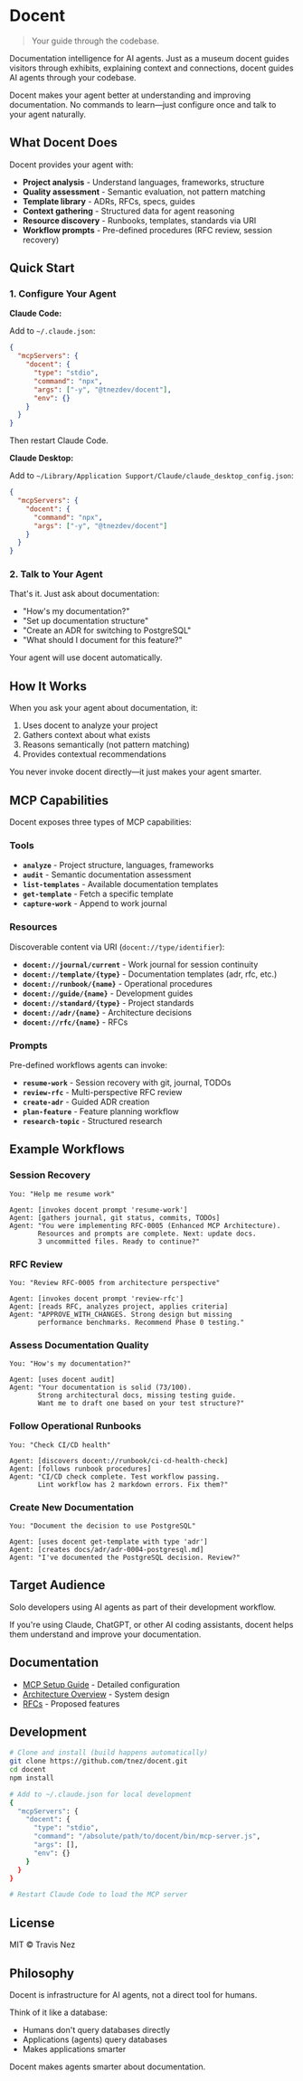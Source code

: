 # Docent

> Your guide through the codebase.

Documentation intelligence for AI agents. Just as a museum docent guides visitors through exhibits, explaining context and connections, docent guides AI agents through your codebase.

Docent makes your agent better at understanding and improving documentation. No commands to learn—just configure once and talk to your agent naturally.

## What Docent Does

Docent provides your agent with:

- **Project analysis** - Understand languages, frameworks, structure
- **Quality assessment** - Semantic evaluation, not pattern matching
- **Template library** - ADRs, RFCs, specs, guides
- **Context gathering** - Structured data for agent reasoning
- **Resource discovery** - Runbooks, templates, standards via URI
- **Workflow prompts** - Pre-defined procedures (RFC review, session recovery)

## Quick Start

### 1. Configure Your Agent

**Claude Code:**

Add to `~/.claude.json`:

```json
{
  "mcpServers": {
    "docent": {
      "type": "stdio",
      "command": "npx",
      "args": ["-y", "@tnezdev/docent"],
      "env": {}
    }
  }
}
```

Then restart Claude Code.

**Claude Desktop:**

Add to `~/Library/Application Support/Claude/claude_desktop_config.json`:

```json
{
  "mcpServers": {
    "docent": {
      "command": "npx",
      "args": ["-y", "@tnezdev/docent"]
    }
  }
}
```

### 2. Talk to Your Agent

That's it. Just ask about documentation:

- "How's my documentation?"
- "Set up documentation structure"
- "Create an ADR for switching to PostgreSQL"
- "What should I document for this feature?"

Your agent will use docent automatically.

## How It Works

When you ask your agent about documentation, it:

1. Uses docent to analyze your project
2. Gathers context about what exists
3. Reasons semantically (not pattern matching)
4. Provides contextual recommendations

You never invoke docent directly—it just makes your agent smarter.

## MCP Capabilities

Docent exposes three types of MCP capabilities:

### Tools

- **`analyze`** - Project structure, languages, frameworks
- **`audit`** - Semantic documentation assessment
- **`list-templates`** - Available documentation templates
- **`get-template`** - Fetch a specific template
- **`capture-work`** - Append to work journal

### Resources

Discoverable content via URI (`docent://type/identifier`):

- **`docent://journal/current`** - Work journal for session continuity
- **`docent://template/{type}`** - Documentation templates (adr, rfc, etc.)
- **`docent://runbook/{name}`** - Operational procedures
- **`docent://guide/{name}`** - Development guides
- **`docent://standard/{type}`** - Project standards
- **`docent://adr/{name}`** - Architecture decisions
- **`docent://rfc/{name}`** - RFCs

### Prompts

Pre-defined workflows agents can invoke:

- **`resume-work`** - Session recovery with git, journal, TODOs
- **`review-rfc`** - Multi-perspective RFC review
- **`create-adr`** - Guided ADR creation
- **`plan-feature`** - Feature planning workflow
- **`research-topic`** - Structured research

## Example Workflows

### Session Recovery

```
You: "Help me resume work"

Agent: [invokes docent prompt 'resume-work']
Agent: [gathers journal, git status, commits, TODOs]
Agent: "You were implementing RFC-0005 (Enhanced MCP Architecture).
       Resources and prompts are complete. Next: update docs.
       3 uncommitted files. Ready to continue?"
```

### RFC Review

```
You: "Review RFC-0005 from architecture perspective"

Agent: [invokes docent prompt 'review-rfc']
Agent: [reads RFC, analyzes project, applies criteria]
Agent: "APPROVE_WITH_CHANGES. Strong design but missing
       performance benchmarks. Recommend Phase 0 testing."
```

### Assess Documentation Quality

```
You: "How's my documentation?"

Agent: [uses docent audit]
Agent: "Your documentation is solid (73/100).
       Strong architectural docs, missing testing guide.
       Want me to draft one based on your test structure?"
```

### Follow Operational Runbooks

```
You: "Check CI/CD health"

Agent: [discovers docent://runbook/ci-cd-health-check]
Agent: [follows runbook procedures]
Agent: "CI/CD check complete. Test workflow passing.
       Lint workflow has 2 markdown errors. Fix them?"
```

### Create New Documentation

```
You: "Document the decision to use PostgreSQL"

Agent: [uses docent get-template with type 'adr']
Agent: [creates docs/adr/adr-0004-postgresql.md]
Agent: "I've documented the PostgreSQL decision. Review?"
```

## Target Audience

Solo developers using AI agents as part of their development workflow.

If you're using Claude, ChatGPT, or other AI coding assistants, docent helps them understand and improve your documentation.

## Documentation

- [MCP Setup Guide](docs/guides/mcp-setup.md) - Detailed configuration
- [Architecture Overview](docs/architecture/overview.md) - System design
- [RFCs](docs/rfcs/) - Proposed features

## Development

```bash
# Clone and install (build happens automatically)
git clone https://github.com/tnez/docent.git
cd docent
npm install

# Add to ~/.claude.json for local development
{
  "mcpServers": {
    "docent": {
      "type": "stdio",
      "command": "/absolute/path/to/docent/bin/mcp-server.js",
      "args": [],
      "env": {}
    }
  }
}

# Restart Claude Code to load the MCP server
```

## License

MIT © Travis Nez

## Philosophy

Docent is infrastructure for AI agents, not a direct tool for humans.

Think of it like a database:

- Humans don't query databases directly
- Applications (agents) query databases
- Makes applications smarter

Docent makes agents smarter about documentation.

